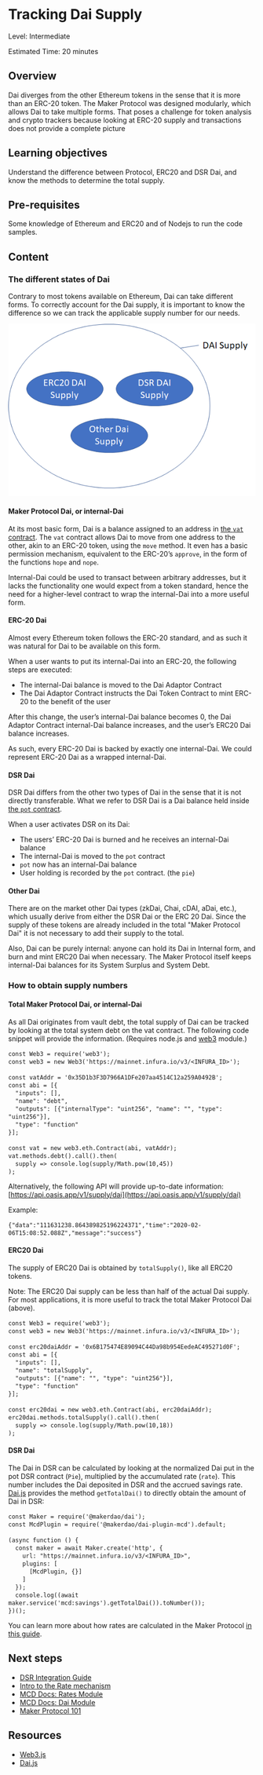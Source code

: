 # Tracking Dai Supply

Level: Intermediate

Estimated Time: 20 minutes

## Overview

Dai diverges from the other Ethereum tokens in the sense that it is more than an
ERC-20 token. The Maker Protocol was designed modularly, which allows Dai to
take multiple forms. That poses a challenge for token analysis and crypto
trackers because looking at ERC-20 supply and transactions does not provide a
complete picture

## Learning objectives

Understand the difference between Protocol, ERC20 and DSR Dai, and know the
methods to determine the total supply.

## Pre-requisites

Some knowledge of Ethereum and ERC20 and of Nodejs to run the code samples.

## Content

### The different states of Dai

Contrary to most tokens available on Ethereum, Dai can take different forms. To
correctly account for the Dai supply, it is important to know the difference so
we can track the applicable supply number for our needs.

![dai supply Venn](images/dai_venn.png)

#### Maker Protocol Dai, or internal-Dai

At its most basic form, Dai is a balance assigned to an address in
[the `vat` contract](https://github.com/makerdao/dss/blob/master/src/vat.sol#L53).
The `vat` contract allows Dai to move from one address to the other, akin to an
ERC-20 token, using the `move` method. It even has a basic permission mechanism,
equivalent to the ERC-20’s `approve`, in the form of the functions `hope` and
`nope`.

Internal-Dai could be used to transact between arbitrary addresses, but it lacks
the functionality one would expect from a token standard, hence the need for a
higher-level contract to wrap the internal-Dai into a more useful form.

#### ERC-20 Dai

Almost every Ethereum token follows the ERC-20 standard, and as such it was
natural for Dai to be available on this form.

When a user wants to put its internal-Dai into an ERC-20, the following steps
are executed:

- The internal-Dai balance is moved to the Dai Adaptor Contract
- The Dai Adaptor Contract instructs the Dai Token Contract to mint ERC-20 to
  the benefit of the user

After this change, the user’s internal-Dai balance becomes 0, the Dai Adaptor
Contract internal-Dai balance increases, and the user’s ERC20 Dai balance
increases.

As such, every ERC-20 Dai is backed by exactly one internal-Dai. We could
represent ERC-20 Dai as a wrapped internal-Dai.

#### DSR Dai

DSR Dai differs from the other two types of Dai in the sense that it is not
directly transferable. What we refer to DSR Dai is a Dai balance held inside
[the `pot` contract](https://docs.makerdao.com/smart-contract-modules/rates-module/pot-detailed-documentation).

When a user activates DSR on its Dai:

- The users’ ERC-20 Dai is burned and he receives an internal-Dai balance
- The internal-Dai is moved to the `pot` contract
- `pot` now has an internal-Dai balance
- User holding is recorded by the `pot` contract. (the `pie`)

#### Other Dai

There are on the market other Dai types (zkDai, Chai, cDAI, aDai, etc.), which
usually derive from either the DSR Dai or the ERC 20 Dai. Since the supply of
these tokens are already included in the total "Maker Protocol Dai" it is not
necessary to add their supply to the total.

Also, Dai can be purely internal: anyone can hold its Dai in Internal form, and
burn and mint ERC20 Dai when necessary. The Maker Protocol itself keeps
internal-Dai balances for its System Surplus and System Debt.

### How to obtain supply numbers

#### Total Maker Protocol Dai, or internal-Dai

As all Dai originates from vault debt, the total supply of Dai can be tracked by
looking at the total system debt on the vat contract. The following code snippet
will provide the information. (Requires node.js and
[web3](https://web3js.readthedocs.io/) module.)

```
const Web3 = require('web3');
const web3 = new Web3('https://mainnet.infura.io/v3/<INFURA_ID>');

const vatAddr = '0x35D1b3F3D7966A1DFe207aa4514C12a259A0492B';
const abi = [{
  "inputs": [],
  "name": "debt",
  "outputs": [{"internalType": "uint256", "name": "", "type": "uint256"}],
  "type": "function"
}];

const vat = new web3.eth.Contract(abi, vatAddr);
vat.methods.debt().call().then(
  supply => console.log(supply/Math.pow(10,45))
);
```

Alternatively, the following API will provide up-to-date information:
[https://api.oasis.app/v1/supply/dai](https://api.oasis.app/v1/supply/dai)

Example:

```
{"data":"111631238.864389825196224371","time":"2020-02-06T15:08:52.088Z","message":"success"}
```

#### ERC20 Dai

The supply of ERC20 Dai is obtained by `totalSupply()`, like all ERC20 tokens.

Note: The ERC20 Dai supply can be less than half of the actual Dai supply. For
most applications, it is more useful to track the total Maker Protocol Dai
(above).

```
const Web3 = require('web3');
const web3 = new Web3('https://mainnet.infura.io/v3/<INFURA_ID>');

const erc20daiAddr = '0x6B175474E89094C44Da98b954EedeAC495271d0F';
const abi = [{
  "inputs": [],
  "name": "totalSupply",
  "outputs": [{"name": "", "type": "uint256"}],
  "type": "function"
}];

const erc20dai = new web3.eth.Contract(abi, erc20daiAddr);
erc20dai.methods.totalSupply().call().then(
  supply => console.log(supply/Math.pow(10,18))
);
```

#### DSR Dai

The Dai in DSR can be calculated by looking at the normalized Dai put in the pot
DSR contract (`Pie`), multiplied by the accumulated rate (`rate`). This number
includes the Dai deposited in DSR and the accrued savings rate.
[Dai.js](https://github.com/makerdao/dai.js/wiki/Multi-Collateral-Dai-Examples)
provides the method `getTotalDai()` to directly obtain the amount of Dai in DSR:

```
const Maker = require('@makerdao/dai');
const McdPlugin = require('@makerdao/dai-plugin-mcd').default;

(async function () {
  const maker = await Maker.create('http', {
    url: "https://mainnet.infura.io/v3/<INFURA_ID>",
    plugins: [
      [McdPlugin, {}]
    ]
  });
  console.log((await maker.service('mcd:savings').getTotalDai()).toNumber());
})();
```

You can learn more about how rates are calculated in the Maker Protocol
[in this guide](https://github.com/makerdao/developerguides/blob/master/mcd/intro-rate-mechanism/intro-rate-mechanism.md).

## Next steps

- [DSR Integration Guide](https://github.com/makerdao/developerguides/blob/master/dai/dsr-integration-guide/dsr-integration-guide-01.md)
- [Intro to the Rate mechanism](https://github.com/makerdao/developerguides/blob/master/mcd/intro-rate-mechanism/intro-rate-mechanism.md)
- [MCD Docs: Rates Module](https://docs.makerdao.com/smart-contract-modules/rates-module)
- [MCD Docs: Dai Module](https://docs.makerdao.com/smart-contract-modules/dai-module)
- [Maker Protocol 101](https://docs.makerdao.com/maker-protocol-101)

## Resources

- [Web3.js](http://web3js.readthedocs.io/)
- [Dai.js](https://github.com/makerdao/dai.js/wiki/Multi-Collateral-Dai-Examples)

